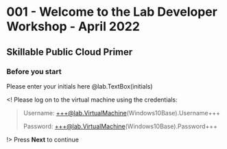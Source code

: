 # 001 - Welcome to the Lab Developer Workshop - April 2022
## Skillable Public Cloud Primer

### Before you start

Please enter your initials here @lab.TextBox(initials)

<! Please log on to the virtual machine using the credentials:

> Username: +++@lab.VirtualMachine(Windows10Base).Username+++
> 
> Password: +++@lab.VirtualMachine(Windows10Base).Password+++

!>
Press **Next** to continue
